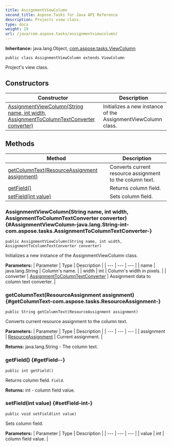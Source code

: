 ```yaml
---
title: AssignmentViewColumn
second_title: Aspose.Tasks for Java API Reference
description: Projects view class.
type: docs
weight: 19
url: /java/com.aspose.tasks/assignmentviewcolumn/
---
```


**Inheritance:**
java.lang.Object, [com.aspose.tasks.ViewColumn](../../com.aspose.tasks/viewcolumn)
```
public class AssignmentViewColumn extends ViewColumn
```

Project's view class.
## Constructors

| Constructor | Description |
| --- | --- |
| [AssignmentViewColumn(String name, int width, AssignmentToColumnTextConverter converter)](#AssignmentViewColumn-java.lang.String-int-com.aspose.tasks.AssignmentToColumnTextConverter-) | Initializes a new instance of the AssignmentViewColumn class. |
## Methods

| Method | Description |
| --- | --- |
| [getColumnText(ResourceAssignment assignment)](#getColumnText-com.aspose.tasks.ResourceAssignment-) | Converts current resource assignment to the column text. |
| [getField()](#getField--) | Returns column field. |
| [setField(int value)](#setField-int-) | Sets column field. |
### AssignmentViewColumn(String name, int width, AssignmentToColumnTextConverter converter) {#AssignmentViewColumn-java.lang.String-int-com.aspose.tasks.AssignmentToColumnTextConverter-}
```
public AssignmentViewColumn(String name, int width, AssignmentToColumnTextConverter converter)
```


Initializes a new instance of the AssignmentViewColumn class.

**Parameters:**
| Parameter | Type | Description |
| --- | --- | --- |
| name | java.lang.String | Column's name. |
| width | int | Column's width in pixels. |
| converter | [AssignmentToColumnTextConverter](../../com.aspose.tasks/assignmenttocolumntextconverter) | Assignment data to column text converter. |

### getColumnText(ResourceAssignment assignment) {#getColumnText-com.aspose.tasks.ResourceAssignment-}
```
public String getColumnText(ResourceAssignment assignment)
```


Converts current resource assignment to the column text.

**Parameters:**
| Parameter | Type | Description |
| --- | --- | --- |
| assignment | [ResourceAssignment](../../com.aspose.tasks/resourceassignment) | Current assignment. |

**Returns:**
java.lang.String - The column text.
### getField() {#getField--}
```
public int getField()
```


Returns column field. `Field`.

**Returns:**
int - column field value.
### setField(int value) {#setField-int-}
```
public void setField(int value)
```


Sets column field.

**Parameters:**
| Parameter | Type | Description |
| --- | --- | --- |
| value | int | column field value. |

